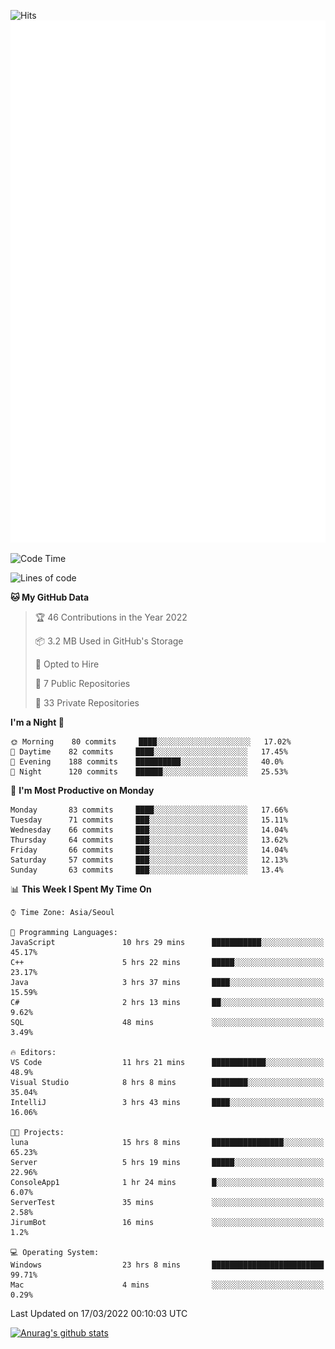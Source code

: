 ![Hits](https://hits.seeyoufarm.com/api/count/incr/badge.svg?url=https%3A%2F%2Fgithub.com%2Fkokose1234&count_bg=%2379C83D&title_bg=%23555555&icon=apple.svg&icon_color=%23E7E7E7&title=hits&edge_flat=false)
<br/>
![Metrics](https://github.com/kokose1234/kokose1234/blob/main/github-metrics.svg)

<!--START_SECTION:waka-->
![Code Time](http://img.shields.io/badge/Code%20Time-578%20hrs%2018%20mins-blue)

![Lines of code](https://img.shields.io/badge/From%20Hello%20World%20I%27ve%20Written-2%20Million%20lines%20of%20code-blue)

**🐱 My GitHub Data** 

> 🏆 46 Contributions in the Year 2022
 > 
> 📦 3.2 MB Used in GitHub's Storage 
 > 
> 💼 Opted to Hire
 > 
> 📜 7 Public Repositories 
 > 
> 🔑 33 Private Repositories  
 > 
**I'm a Night 🦉** 

```text
🌞 Morning    80 commits     ████░░░░░░░░░░░░░░░░░░░░░   17.02% 
🌆 Daytime    82 commits     ████░░░░░░░░░░░░░░░░░░░░░   17.45% 
🌃 Evening    188 commits    ██████████░░░░░░░░░░░░░░░   40.0% 
🌙 Night      120 commits    ██████░░░░░░░░░░░░░░░░░░░   25.53%

```
📅 **I'm Most Productive on Monday** 

```text
Monday       83 commits     ████░░░░░░░░░░░░░░░░░░░░░   17.66% 
Tuesday      71 commits     ███░░░░░░░░░░░░░░░░░░░░░░   15.11% 
Wednesday    66 commits     ███░░░░░░░░░░░░░░░░░░░░░░   14.04% 
Thursday     64 commits     ███░░░░░░░░░░░░░░░░░░░░░░   13.62% 
Friday       66 commits     ███░░░░░░░░░░░░░░░░░░░░░░   14.04% 
Saturday     57 commits     ███░░░░░░░░░░░░░░░░░░░░░░   12.13% 
Sunday       63 commits     ███░░░░░░░░░░░░░░░░░░░░░░   13.4%

```


📊 **This Week I Spent My Time On** 

```text
⌚︎ Time Zone: Asia/Seoul

💬 Programming Languages: 
JavaScript               10 hrs 29 mins      ███████████░░░░░░░░░░░░░░   45.17% 
C++                      5 hrs 22 mins       █████░░░░░░░░░░░░░░░░░░░░   23.17% 
Java                     3 hrs 37 mins       ████░░░░░░░░░░░░░░░░░░░░░   15.59% 
C#                       2 hrs 13 mins       ██░░░░░░░░░░░░░░░░░░░░░░░   9.62% 
SQL                      48 mins             ░░░░░░░░░░░░░░░░░░░░░░░░░   3.49%

🔥 Editors: 
VS Code                  11 hrs 21 mins      ████████████░░░░░░░░░░░░░   48.9% 
Visual Studio            8 hrs 8 mins        ████████░░░░░░░░░░░░░░░░░   35.04% 
IntelliJ                 3 hrs 43 mins       ████░░░░░░░░░░░░░░░░░░░░░   16.06%

🐱‍💻 Projects: 
luna                     15 hrs 8 mins       ████████████████░░░░░░░░░   65.23% 
Server                   5 hrs 19 mins       █████░░░░░░░░░░░░░░░░░░░░   22.96% 
ConsoleApp1              1 hr 24 mins        █░░░░░░░░░░░░░░░░░░░░░░░░   6.07% 
ServerTest               35 mins             ░░░░░░░░░░░░░░░░░░░░░░░░░   2.58% 
JirumBot                 16 mins             ░░░░░░░░░░░░░░░░░░░░░░░░░   1.2%

💻 Operating System: 
Windows                  23 hrs 8 mins       █████████████████████████   99.71% 
Mac                      4 mins              ░░░░░░░░░░░░░░░░░░░░░░░░░   0.29%

```


 Last Updated on 17/03/2022 00:10:03 UTC
<!--END_SECTION:waka-->

[![Anurag's github stats](https://github-readme-stats.vercel.app/api?username=kokose1234&theme=dracula)](https://github.com/anuraghazra/github-readme-stats)



	
